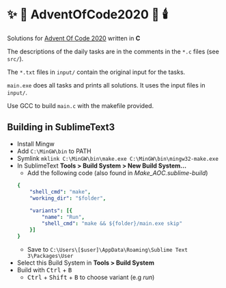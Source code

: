 # :sparkles: :santa: AdventOfCode2020 :christmas_tree: :candle: 

Solutions for [Advent Of Code 2020](http://adventofcode.com/2020) written in **C**

The descriptions of the daily tasks are in the comments in the `*.c` files (see `src/`).

The `*.txt` files in `input/` contain the original input for the tasks.

`main.exe` does all tasks and prints all solutions. It uses the input files in `input/`.

Use GCC to build `main.c` with the makefile provided.

## Building in SublimeText3 

* Install Mingw
* Add `C:\MinGW\bin` to PATH
* Symlink `mklink C:\MinGW\bin\make.exe C:\MinGW\bin\mingw32-make.exe`
* In SublimeText **Tools > Build System > New Build System...**
  * Add the following code (also found in _Make_AOC.sublime-build_)
  ```yaml
  {
      "shell_cmd": "make",
      "working_dir": "$folder",
 
      "variants": [{
          "name": "Run",
          "shell_cmd": "make && ${folder}/main.exe skip"
      }]
  }
  ```
  * Save to `C:\Users\[$user]\AppData\Roaming\Sublime Text 3\Packages\User`
* Select this Build System in **Tools > Build System**
* Build with <kbd>Ctrl</kbd> + <kbd>B</kbd>
  * <kbd>Ctrl</kbd> + <kbd>Shift</kbd> + <kbd>B</kbd> to choose variant (e.g _run_)
